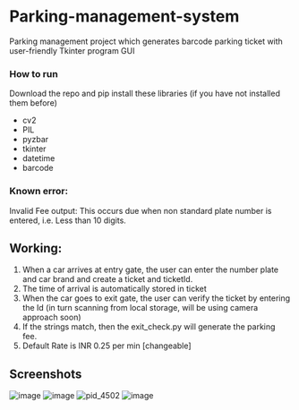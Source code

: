 # Parking-management-system
Parking management project which generates barcode parking ticket with user-friendly Tkinter program GUI


### How to run

Download the repo and pip install these libraries (if you have not installed them before)

- cv2
- PIL
- pyzbar
- tkinter 
- datetime 
- barcode 


### Known error:

Invalid Fee output: This occurs due when non standard plate number is entered, i.e. Less than 10 digits.


## Working:

 1. When a car arrives at entry gate, the user can enter the number plate and car brand and create a ticket and ticketId.
 2. The time of arrival is automatically stored in ticket
 3. When the car goes to exit gate, the user can verify the ticket by entering the Id (in turn scanning from local storage, will be using camera approach soon)
 4. If the strings match, then the exit_check.py will generate the parking fee. 
 5. Default Rate is INR 0.25 per min [changeable]

## Screenshots
![image](https://user-images.githubusercontent.com/81807980/152167557-46cb0cf6-ae4a-4c04-85bf-d98f49586085.png)
![image](https://user-images.githubusercontent.com/81807980/152167869-5aceffaf-c7c1-483a-acad-02fc2ba47351.png)
![pid_4502](https://user-images.githubusercontent.com/81807980/152170432-029709fd-fdb0-45c5-afbb-f40bc2b6b970.png)
![image](https://user-images.githubusercontent.com/81807980/152168799-6bd53dd3-e647-45fd-9a84-a7b3db42a567.png)


